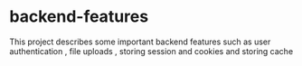 # backend-features
This project describes some important backend features such as user authentication , file uploads , storing session and cookies and storing cache 

